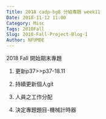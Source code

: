 ```yaml
---
Title: 2018 cadp-bg8 分組專題 week11
Date: 2018-11-12 11:00
Category: Misc
Tags: 2018Fall
Slug: 2018-Fall-Project-Blog-1
Author: NFUMDE
---
```


2018 Fall 開始期末專題

<!-- PELICAN_END_SUMMARY -->

1. 更新p37>>p37-18.11

2. 持續更新個人git

3. 人員之工作分配

4. 決定專題題目-機械計時器
